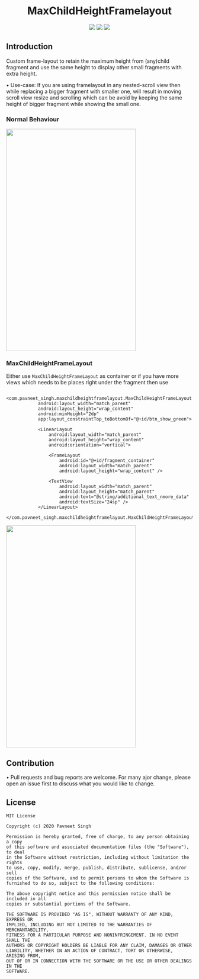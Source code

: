 <h1 align="center">MaxChildHeightFramelayout</h1>
<p align="center">
  <a href="https://kotlinlang.org"> <img src="https://img.shields.io/badge/Kotlin-1.3.61-blue.svg" /></a>
  <a href="https://developer.android.com/guide/"> <img src="https://img.shields.io/badge/Platform-Android-green.svg" /></a>
  <a href="LICENSE/"> <img src="https://img.shields.io/badge/License-MIT-yellow.svg" /></a>
</p>

Introduction
------------
Custom frame-layout to retain the maximum height from (any)child fragment and use the same height to display other small fragments with extra height.

• Use-case: If you are using framelayout in any nested-scroll view then while replacing a bigger fragment with smaller one, will result in moving scroll view resize and scrolling which can be avoid by keeping the same height of bigger fragment while showing the small one.

### Normal Behaviour

<img src="https://user-images.githubusercontent.com/11755381/75091585-fdcfdb80-5594-11ea-913d-6024f40fe615.gif" width="350" height="600"/>

### MaxChildHeightFrameLayout
Either use `MaxChildHeightFrameLayout` as container or if you have more views which needs to be places right under the fragment then use

```
        <com.pavneet_singh.maxchildheightframelayout.MaxChildHeightFrameLayout
            android:layout_width="match_parent"
            android:layout_height="wrap_content"
            android:minHeight="2dp"
            app:layout_constraintTop_toBottomOf="@+id/btn_show_green">

            <LinearLayout
                android:layout_width="match_parent"
                android:layout_height="wrap_content"
                android:orientation="vertical">

                <FrameLayout
                    android:id="@+id/fragment_container"
                    android:layout_width="match_parent"
                    android:layout_height="wrap_content" />

                <TextView
                    android:layout_width="match_parent"
                    android:layout_height="match_parent"
                    android:text="@string/additional_text_nmore_data"
                    android:textSize="24sp" />
            </LinearLayout>
        </com.pavneet_singh.maxchildheightframelayout.MaxChildHeightFrameLayout>

```


<img src="https://user-images.githubusercontent.com/11755381/75091134-112c7800-5590-11ea-8a7c-9c1e7c441b1f.gif" width="350" height="600"/>

Contribution
-----------
• Pull requests and bug reports are welcome. For many ajor change, please open an issue first to discuss what you would like to change.

License
-------
```
MIT License

Copyright (c) 2020 Pavneet Singh

Permission is hereby granted, free of charge, to any person obtaining a copy
of this software and associated documentation files (the "Software"), to deal
in the Software without restriction, including without limitation the rights
to use, copy, modify, merge, publish, distribute, sublicense, and/or sell
copies of the Software, and to permit persons to whom the Software is
furnished to do so, subject to the following conditions:

The above copyright notice and this permission notice shall be included in all
copies or substantial portions of the Software.

THE SOFTWARE IS PROVIDED "AS IS", WITHOUT WARRANTY OF ANY KIND, EXPRESS OR
IMPLIED, INCLUDING BUT NOT LIMITED TO THE WARRANTIES OF MERCHANTABILITY,
FITNESS FOR A PARTICULAR PURPOSE AND NONINFRINGEMENT. IN NO EVENT SHALL THE
AUTHORS OR COPYRIGHT HOLDERS BE LIABLE FOR ANY CLAIM, DAMAGES OR OTHER
LIABILITY, WHETHER IN AN ACTION OF CONTRACT, TORT OR OTHERWISE, ARISING FROM,
OUT OF OR IN CONNECTION WITH THE SOFTWARE OR THE USE OR OTHER DEALINGS IN THE
SOFTWARE.
```